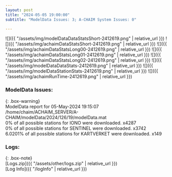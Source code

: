 ```yaml
---
layout: post
title: "2024-05-05 19:00:00"
subtitle: "ModelData Issues: 3; A-CHAIM System Issues: 0"

---
```


![]({{ "/assets/img/modelDataDataStatsShort-2412619.png" | relative_url }})
![]({{ "/assets/img/achaimDataStatsShort-2412619.png" | relative_url }})
![]({{ "/assets/img/achaimDataStatsLong00-2412619.png" | relative_url }})
![]({{ "/assets/img/achaimDataStatsLong01-2412619.png" | relative_url }})
![]({{ "/assets/img/achaimDataStatsLong02-2412619.png" | relative_url }})
![]({{ "/assets/img/modelDataDataStats-2412619.png" | relative_url }})
![]({{ "/assets/img/modelDataStationStats-2412619.png" | relative_url }})
![]({{ "/assets/img/achaimRunTime-2412619.png" | relative_url }})


### ModelData Issues:  
  
{: .box-warning}  
 ModelData report for 05-May-2024 19:15:07   
 /home/chaim/ACHAIM_SERVER/A-CHAIM/modelData/2024/126/19/modelData.mat   
 0% of all possible stations for IONO were downloaded. x4287   
 0% of all possible stations for SENTINEL were downloaded. x3742   
 6.0201% of all possible stations for KARTVERKET were downloaded. x149   
  


### Logs:  
  
{: .box-note}  
[Logs.zip]({{ "/assets/other/logs.zip" | relative_url }})  
[Log Info]({{ "/logInfo" | relative_url }})  
